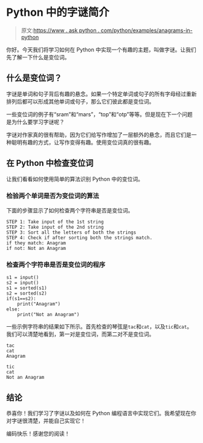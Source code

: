 # Python 中的字谜简介

> 原文:[https://www . ask python . com/python/examples/anagrams-in-python](https://www.askpython.com/python/examples/anagrams-in-python)

你好。今天我们将学习如何在 Python 中实现一个有趣的主题，叫做字谜。让我们先了解一下什么是变位词。

## 什么是变位词？

字谜是单词和句子背后有趣的悬念。如果一个特定单词或句子的所有字母经过重新排列后都可以形成其他单词或句子，那么它们彼此都是变位词。

一些变位词的例子有“sram”和“mars”，“top”和“otp”等等。但是现在下一个问题是为什么要学习字谜呢？

字谜对作家真的很有帮助，因为它们给写作增加了一层额外的悬念，而且它们是一种聪明有趣的方式，让写作变得有趣。使用变位词真的很有趣。

## 在 Python 中检查变位词

让我们看看如何使用简单的算法识别 Python 中的变位词。

### 检验两个单词是否为变位词的算法

下面的步骤显示了如何检查两个字符串是否是变位词。

```
STEP 1: Take input of the 1st string
STEP 2: Take input of the 2nd string
STEP 3: Sort all the letters of both the strings
STEP 4: Check if after sorting both the strings match.
if they match: Anagram
if not: Not an Anagram

```

### 检查两个字符串是否是变位词的程序

```
s1 = input()
s2 = input()
s1 = sorted(s1)
s2 = sorted(s2)
if(s1==s2):
    print("Anagram")
else:
    print("Not an Anagram")

```

一些示例字符串的结果如下所示。首先检查的琴弦是`tac`和`cat`，以及`tic`和`cat`。我们可以清楚地看到，第一对是变位词，而第二对不是变位词。

```
tac
cat
Anagram

```

```
tic
cat
Not an Anagram

```

## 结论

恭喜你！我们学习了字谜以及如何在 Python 编程语言中实现它们。我希望现在你对字谜很清楚，并能自己实现它！

编码快乐！感谢您的阅读！
